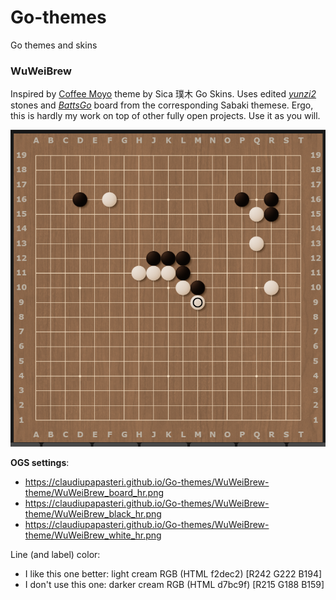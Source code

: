# Go-themes
Go themes and skins


### WuWeiBrew
Inspired by [Coffee Moyo](https://www.patreon.com/collection/1649988) theme by Sica 璞木 Go Skins. 
Uses edited [*yunzi2*](https://github.com/billhails/SabakiThemes/blob/main/yunzi2) stones and [*BattsGo*](https://github.com/JJscott/BattsGo) board from the corresponding Sabaki themese. 
Ergo, this is hardly my work on top of other fully open projects. Use it as you will.  

![](./WuWeiBrew-theme/WuWeiBrew_preview.png)

**OGS settings**:
- https://claudiupapasteri.github.io/Go-themes/WuWeiBrew-theme/WuWeiBrew_board_hr.png
- https://claudiupapasteri.github.io/Go-themes/WuWeiBrew-theme/WuWeiBrew_black_hr.png
- https://claudiupapasteri.github.io/Go-themes/WuWeiBrew-theme/WuWeiBrew_white_hr.png

Line (and label) color:
- I like this one better: light cream RGB (HTML f2dec2) [R242 G222 B194]
- I don't use this one: darker cream RGB (HTML d7bc9f) [R215 G188 B159]
